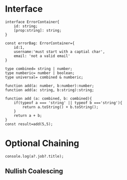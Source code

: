 # Interface

    interface ErrorContainer{
        id: string;
        [prop:string]: string;
    }

    const errorBag: ErrorContainer={
        id:1,
        username:'must start with a captial char',
        email: 'not a valid email'
    }

    type combined= string | number;
    type numberic= number | boolean;
    type universal= combined & numberic;

    function add(a: number, b:number):number;
    function add(a: string, b:string):string;

    function add (a: combined, b: combined){
        if(typeof a === 'string' || typeof b ==='string'){
            return a.toString() + b.toString();
        }
        return a + b;
    }
    const result=add(5,5);

# Optional Chaining

    console.log(a?.job?.title);

## Nullish Coalescing
